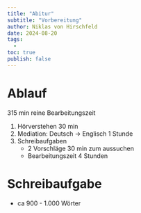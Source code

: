 ```yaml
---
title: "Abitur"
subtitle: "Vorbereitung"
author: Niklas von Hirschfeld
date: 2024-08-20
tags:
  -
toc: true
publish: false
---
```


# Ablauf

315 min reine Bearbeitungszeit

1. Hörverstehen 30 min
2. Mediation: Deutsch -> Englisch 1 Stunde
3. Schreibaufgaben
   - 2 Vorschläge 30 min zum aussuchen
   - Bearbeitungszeit 4 Stunden

# Schreibaufgabe

- ca 900 - 1.000 Wörter
